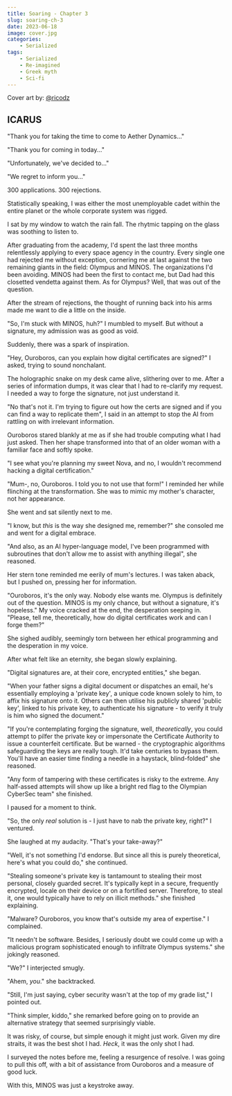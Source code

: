 ```yaml
---
title: Soaring - Chapter 3
slug: soaring-ch-3
date: 2023-06-18
image: cover.jpg
categories:
    - Serialized
tags:
    - Serialized
    - Re-imagined
    - Greek myth
    - Sci-fi
---
```


Cover art by: [@ricodz](https://www.deviantart.com/ricodz/art/A-World-Away-761011373)

## ICARUS

"Thank you for taking the time to come to Aether Dynamics..."

"Thank you for coming in today..."

"Unfortunately, we've decided to..."

"We regret to inform you..."

300 applications. 300 rejections.

Statistically speaking, I was either the most unemployable cadet within the entire planet or the whole corporate system was rigged.

I sat by my window to watch the rain fall. The rhytmic tapping on the glass was soothing to listen to.

After graduating from the academy, I'd spent the last three months relentlessly applying to every space agency in the country. Every single one had rejected me without exception, cornering me at last against the two remaining giants in the field: Olympus and MINOS. The organizations I'd been avoiding. MINOS had been the first to contact me, but Dad had this closetted vendetta against them. As for Olympus? Well, that was out of the question. 

After the stream of rejections, the thought of running back into his arms made me want to die a little on the inside.

"So, I'm stuck with MINOS, huh?" I mumbled to myself. But without a signature, my admission was as good as void.

Suddenly, there was a spark of inspiration.

"Hey, Ouroboros, can you explain how digital certificates are signed?" I asked, trying to sound nonchalant.

The holographic snake on my desk came alive, slithering over to me. After a series of information dumps, it was clear that I had to re-clarify my request. I needed a way to forge the signature, not just understand it.

"No that's not it. I'm trying to figure out how the certs are signed and if you can find a way to replicate them", I said in an attempt to stop the AI from rattling on with irrelevant information.

Ouroboros stared blankly at me as if she had trouble computing what I had just asked. Then her shape transformed into that of an older woman with a familiar face and softly spoke.

"I see what you're planning my sweet Nova, and no, I wouldn't recommend hacking a digital certification."

"Mum-, no, Ouroboros. I told you to not use that form!" I reminded her while flinching at the transformation. She was to mimic my mother's character, not her appearance.

She went and sat silently next to me.

"I know, but *this* is the way she designed me, remember?" she consoled me and went for a digital embrace.

"And also, as an AI hyper-language model, I've been programmed with subroutines that don't allow me to assist with anything illegal", she reasoned.

Her stern tone reminded me eerily of mum's lectures. I was taken aback, but I pushed on, pressing her for information.

"Ouroboros, it's the only way. Nobody else wants me. Olympus is definitely out of the question. MINOS is my only chance, but without a signature, it's hopeless." My voice cracked at the end, the desperation seeping in. "Please, tell me, theoretically, how do digital certificates work and can I forge them?"

She sighed audibly, seemingly torn between her ethical programming and the desperation in my voice. 

After what felt like an eternity, she began slowly explaining.

"Digital signatures are, at their core, encrypted entities," she began.

"When your father signs a digital document or dispatches an email, he's essentially employing a 'private key', a unique code known solely to him, to affix his signature onto it. Others can then utilise his publicly shared 'public key', linked to his private key, to authenticate his signature - to verify it truly is him who signed the document."

"If you're contemplating forging the signature, well, *theoretically*, you could attempt to pilfer the private key or impersonate the Certificate Authority to issue a counterfeit certificate. But be warned - the cryptographic algorithms safeguarding the keys are really tough. It'd take centuries to bypass them. You'll have an easier time finding a needle in a haystack, blind-folded" she reasoned.

"Any form of tampering with these certificates is risky to the extreme. Any half-assed attempts will show up like a bright red flag to the Olympian CyberSec team" she finished.

I paused for a moment to think.

"So, the only *real* solution is - I just have to nab the private key, right?" I ventured.

She laughed at my audacity. "That's your take-away?"

"Well, it's not something I'd endorse. But since all this is purely theoretical, here's what you could do," she continued.

"Stealing someone's private key is tantamount to stealing their most personal, closely guarded secret. It's typically kept in a secure, frequently encrypted, locale on their device or on a fortified server. Therefore, to steal it, one would typically have to rely on illicit methods." she finished explaining.

"Malware? Ouroboros, you know that's outside my area of expertise." I complained.

"It needn't be software. Besides, I seriously doubt we could come up with a malicious program sophisticated enough to infiltrate Olympus systems." she jokingly reasoned.

"We?" I interjected smugly.

"Ahem, *you*." she backtracked.

"Still, I'm just saying, cyber security wasn't at the top of my grade list," I pointed out.

"Think simpler, kiddo," she remarked before going on to provide an alternative strategy that seemed surprisingly viable.

It was risky, of course, but simple enough it might just work. Given my dire straits, it was the best shot I had. *Heck*, it was the only shot I had.

I surveyed the notes before me, feeling a resurgence of resolve. I was going to pull this off, with a bit of assistance from Ouroboros and a measure of good luck. 

With this, MINOS was just a keystroke away.

